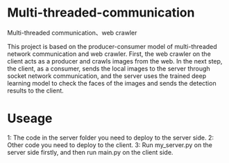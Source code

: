 # Multi-threaded-communication
Multi-threaded communication、web crawler

This project is based on the producer-consumer model of multi-threaded network communication and web crawler. 
First, the web crawler on the client acts as a producer and crawls images from the web. 
In the next step, the client, as a consumer, sends the local images to the server through socket network communication, and the server uses the trained deep learning model to check the faces of the images and sends the detection results to the client.

# Useage
1: The code in the server folder you need to deploy to the server side.
2: Other code you need to deploy to the client.
3: Run my_server.py on the server side firstly, and then run main.py on the client side.


